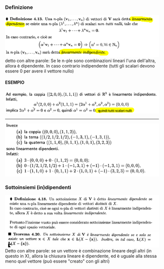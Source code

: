 ### Definizione
![placeholder](./imgs/Pasted_image_20231010153027.png)
detto con altre parole:
Se le n-ple sono combinazioni lineari l'una dell'altra, allora è dipendente.
In caso contrario indipendente (tutti gli scalari devono essere 0 per avere il vettore nullo)
#### ESEMPIO
![placeholder](./imgs/Pasted_image_20231010153115.png)

---
![placeholder](./imgs/Pasted_image_20231010153201.png)

### Sottoinsiemi (in)dipendenti
![placeholder](./imgs/Pasted_image_20231010153803.png)
![placeholder](./imgs/Pasted_image_20231010153858.png)
Detto con altre parole: se un vettore è combinazione lineare degli altri (in questo in X), allora la chiusura lineare è dipendente, ed è uguale alla stessa meno quel vettore (può essere "creato" con gli altri)

